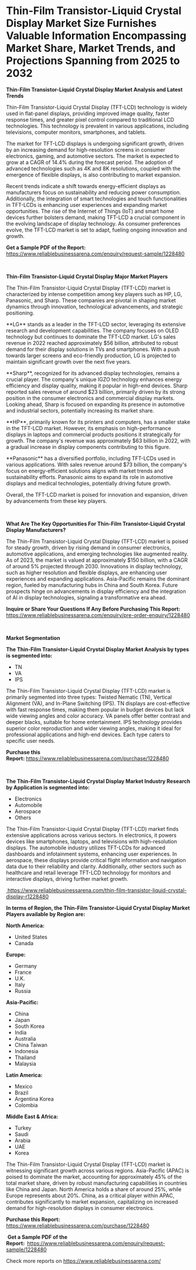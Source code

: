 <p><h1>Thin-Film Transistor-Liquid Crystal Display Market Size Furnishes Valuable Information Encompassing Market Share, Market Trends, and Projections Spanning from 2025 to 2032</h1></p><p><strong>Thin-Film Transistor-Liquid Crystal Display Market Analysis and Latest Trends</strong></p>
<p><p>Thin-Film Transistor-Liquid Crystal Display (TFT-LCD) technology is widely used in flat-panel displays, providing improved image quality, faster response times, and greater pixel control compared to traditional LCD technologies. This technology is prevalent in various applications, including televisions, computer monitors, smartphones, and tablets.</p><p>The market for TFT-LCD displays is undergoing significant growth, driven by an increasing demand for high-resolution screens in consumer electronics, gaming, and automotive sectors. The market is expected to grow at a CAGR of 14.4% during the forecast period. The adoption of advanced technologies such as 4K and 8K resolutions, coupled with the emergence of flexible displays, is also contributing to market expansion.</p><p>Recent trends indicate a shift towards energy-efficient displays as manufacturers focus on sustainability and reducing power consumption. Additionally, the integration of smart technologies and touch functionalities in TFT-LCDs is enhancing user experiences and expanding market opportunities. The rise of the Internet of Things (IoT) and smart home devices further bolsters demand, making TFT-LCD a crucial component in the evolving landscape of display technology. As consumer preferences evolve, the TFT-LCD market is set to adapt, fueling ongoing innovation and growth.</p></p>
<p><strong>Get a Sample PDF of the Report:&nbsp;</strong> <a href="https://www.reliablebusinessarena.com/enquiry/request-sample/1228480?utm_campaign=2209&utm_medium=2&utm_source=Github&utm_content=ia&utm_term=26032025&utm_id=thin-film-transistor-liquid-crystal-display">https://www.reliablebusinessarena.com/enquiry/request-sample/1228480</a></p>
<p>&nbsp;</p>
<p><strong>Thin-Film Transistor-Liquid Crystal Display Major Market Players</strong></p>
<p><p>The Thin-Film Transistor-Liquid Crystal Display (TFT-LCD) market is characterized by intense competition among key players such as HP, LG, Panasonic, and Sharp. These companies are pivotal in shaping market dynamics through innovation, technological advancements, and strategic positioning.</p><p>**LG** stands as a leader in the TFT-LCD sector, leveraging its extensive research and development capabilities. The company focuses on OLED technology but continues to dominate the TFT-LCD market. LG's sales revenue in 2022 reached approximately $56 billion, attributed to robust demand for their display solutions in TVs and smartphones. With a push towards larger screens and eco-friendly production, LG is projected to maintain significant growth over the next five years.</p><p>**Sharp**, recognized for its advanced display technologies, remains a crucial player. The company's unique IGZO technology enhances energy efficiency and display quality, making it popular in high-end devices. Sharp reported sales revenue of around $23 billion, primarily driven by its strong position in the consumer electronics and commercial display markets. Looking ahead, Sharp is focused on expanding its presence in automotive and industrial sectors, potentially increasing its market share.</p><p>**HP**, primarily known for its printers and computers, has a smaller stake in the TFT-LCD market. However, its emphasis on high-performance displays in laptops and commercial products positions it strategically for growth. The company's revenue was approximately $63 billion in 2022, with a gradual increase in display components contributing to this figure.</p><p>**Panasonic** has a diversified portfolio, including TFT-LCDs used in various applications. With sales revenue around $73 billion, the company's focus on energy-efficient solutions aligns with market trends and sustainability efforts. Panasonic aims to expand its role in automotive displays and medical technologies, potentially driving future growth.</p><p>Overall, the TFT-LCD market is poised for innovation and expansion, driven by advancements from these key players.</p></p>
<p>&nbsp;</p>
<p><strong>What Are The Key Opportunities For Thin-Film Transistor-Liquid Crystal Display Manufacturers?</strong></p>
<p><p>The Thin-Film Transistor-Liquid Crystal Display (TFT-LCD) market is poised for steady growth, driven by rising demand in consumer electronics, automotive applications, and emerging technologies like augmented reality. As of 2023, the market is valued at approximately $150 billion, with a CAGR of around 5% projected through 2030. Innovations in display technology, such as higher resolution and flexible displays, are enhancing user experiences and expanding applications. Asia-Pacific remains the dominant region, fueled by manufacturing hubs in China and South Korea. Future prospects hinge on advancements in display efficiency and the integration of AI in display technologies, signaling a transformative era ahead.</p></p>
<p><strong>Inquire or Share Your Questions If Any Before Purchasing This Report:</strong> <a href="https://www.reliablebusinessarena.com/enquiry/pre-order-enquiry/1228480?utm_campaign=2209&utm_medium=2&utm_source=Github&utm_content=ia&utm_term=26032025&utm_id=thin-film-transistor-liquid-crystal-display">https://www.reliablebusinessarena.com/enquiry/pre-order-enquiry/1228480</a></p>
<p>&nbsp;</p>
<p><strong>Market Segmentation</strong></p>
<p><strong>The Thin-Film Transistor-Liquid Crystal Display Market Analysis by types is segmented into:</strong></p>
<p><ul><li>TN</li><li>VA</li><li>IPS</li></ul></p>
<p><p>The Thin-Film Transistor-Liquid Crystal Display (TFT-LCD) market is primarily segmented into three types: Twisted Nematic (TN), Vertical Alignment (VA), and In-Plane Switching (IPS). TN displays are cost-effective with fast response times, making them popular in budget devices but lack wide viewing angles and color accuracy. VA panels offer better contrast and deeper blacks, suitable for home entertainment. IPS technology provides superior color reproduction and wider viewing angles, making it ideal for professional applications and high-end devices. Each type caters to specific user needs.</p></p>
<p><strong>Purchase this Report:&nbsp;</strong><a href="https://www.reliablebusinessarena.com/purchase/1228480?utm_campaign=2209&utm_medium=2&utm_source=Github&utm_content=ia&utm_term=26032025&utm_id=thin-film-transistor-liquid-crystal-display">https://www.reliablebusinessarena.com/purchase/1228480</a></p>
<p>&nbsp;</p>
<p><strong>The Thin-Film Transistor-Liquid Crystal Display Market Industry Research by Application is segmented into:</strong></p>
<p><ul><li>Electronics</li><li>Automobile</li><li>Aerospace</li><li>Others</li></ul></p>
<p><p>The Thin-Film Transistor-Liquid Crystal Display (TFT-LCD) market finds extensive applications across various sectors. In electronics, it powers devices like smartphones, laptops, and televisions with high-resolution displays. The automobile industry utilizes TFT-LCDs for advanced dashboards and infotainment systems, enhancing user experiences. In aerospace, these displays provide critical flight information and navigation data due to their reliability and clarity. Additionally, other sectors such as healthcare and retail leverage TFT-LCD technology for monitors and interactive displays, driving further market growth.</p></p>
<p><a href="https://www.reliablebusinessarena.com/thin-film-transistor-liquid-crystal-display-r1228480?utm_campaign=2209&utm_medium=2&utm_source=Github&utm_content=ia&utm_term=26032025&utm_id=thin-film-transistor-liquid-crystal-display">&nbsp;https://www.reliablebusinessarena.com/thin-film-transistor-liquid-crystal-display-r1228480</a></p>
<p><strong>In terms of Region, the Thin-Film Transistor-Liquid Crystal Display Market Players available by Region are:</strong></p>
<p>
    <p> <strong> North America: </strong>
        <ul>
            <li>United States</li>
            <li>Canada</li>
        </ul>
        </p> 
    <p> <strong> Europe: </strong>
        <ul>
            <li>Germany</li>
            <li>France</li>
            <li>U.K.</li>
            <li>Italy</li>
            <li>Russia</li>
        </ul>
        </p> 
    <p> <strong> Asia-Pacific: </strong>
        <ul>
            <li>China</li>
            <li>Japan</li>
            <li>South Korea</li>
            <li>India</li>
            <li>Australia</li>
            <li>China Taiwan</li>
            <li>Indonesia</li>
            <li>Thailand</li>
            <li>Malaysia</li>
        </ul>
        </p> 
    <p> <strong> Latin America: </strong>
        <ul>
            <li>Mexico</li>
            <li>Brazil</li>
            <li>Argentina Korea</li>
            <li>Colombia</li>
        </ul>
        </p> 
    <p> <strong> Middle East & Africa: </strong>
        <ul>
            <li>Turkey</li>
            <li>Saudi</li>
            <li>Arabia</li>
            <li>UAE</li>
            <li>Korea</li>
        </ul>
    </p>
    </p>
<p><p>The Thin-Film Transistor-Liquid Crystal Display (TFT-LCD) market is witnessing significant growth across various regions. Asia-Pacific (APAC) is poised to dominate the market, accounting for approximately 45% of the total market share, driven by robust manufacturing capabilities in countries like China and Japan. North America holds a share of around 25%, while Europe represents about 20%. China, as a critical player within APAC, contributes significantly to market expansion, capitalizing on increased demand for high-resolution displays in consumer electronics.</p></p>
<p><strong>Purchase this Report: </strong><a href="https://www.reliablebusinessarena.com/purchase/1228480?utm_campaign=2209&utm_medium=2&utm_source=Github&utm_content=ia&utm_term=26032025&utm_id=thin-film-transistor-liquid-crystal-display">https://www.reliablebusinessarena.com/purchase/1228480</a></p>
<p>&nbsp;<strong>Get a Sample PDF of the Report:&nbsp;&nbsp;</strong><a href="https://www.reliablebusinessarena.com/enquiry/request-sample/1228480?utm_campaign=2209&utm_medium=2&utm_source=Github&utm_content=ia&utm_term=26032025&utm_id=thin-film-transistor-liquid-crystal-display">https://www.reliablebusinessarena.com/enquiry/request-sample/1228480</a></p>
<p><strong></strong></p>
<p>Check more reports on <a href="https://www.reliablebusinessarena.com/?utm_campaign=2209&utm_medium=2&utm_source=Github&utm_content=ia&utm_term=26032025&utm_id=thin-film-transistor-liquid-crystal-display">https://www.reliablebusinessarena.com/</a></p>